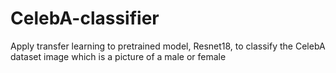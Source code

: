 # CelebA-classifier
Apply transfer learning to pretrained model, Resnet18, to classify the CelebA dataset image which is a picture of a male or female 
